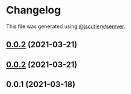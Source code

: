 # Changelog

This file was generated using [@jscutlery/semver](https://github.com/jscutlery/semver).

## [0.0.2](https://github.com/juicycleff/ultimate-backend/compare/v0.0.1...v0.0.2) (2021-03-21)



## [0.0.2](https://github.com/juicycleff/ultimate-backend/compare/v0.0.1...v0.0.2) (2021-03-21)



## 0.0.1 (2021-03-18)
